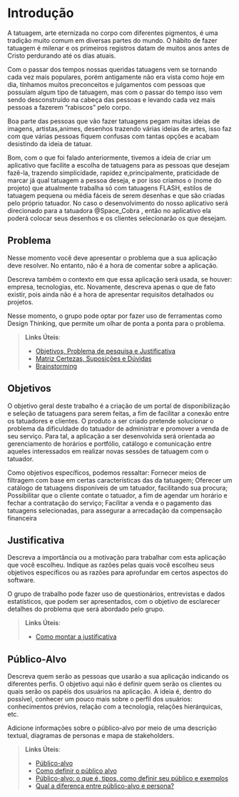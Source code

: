 # Introdução

A tatuagem, arte eternizada no corpo com diferentes pigmentos, é uma tradição muito comum em diversas partes do mundo. O hábito de fazer tatuagem é milenar e os primeiros registros datam de muitos anos antes de Cristo perdurando até os dias atuais.

Com o passar dos tempos nossas queridas tatuagens vem se tornando cada vez mais populares,
porém antigamente não era vista como hoje em dia, tínhamos muitos preconceitos e julgamentos com pessoas que possuíam algum tipo de tatuagem, mas com o passar do tempo isso vem sendo desconstruído na cabeça das pessoas e levando cada vez mais pessoas a fazerem “rabiscos” pelo corpo.

Boa parte das pessoas que vão fazer tatuagens pegam muitas ideias de imagens, artistas,animes, desenhos trazendo várias ideias de artes, isso faz com que várias pessoas fiquem confusas com tantas opções e acabam desistindo da ideia de tatuar.

Bom, com o que foi falado anteriormente, tivemos a ideia de criar um aplicativo que facilite a escolha de tatuagens para as pessoas que desejam fazê-la, trazendo simplicidade, rapidez e,principalmente, praticidade de marcar já qual tatuagem a pessoa deseja, e por isso criamos o (nome do projeto) que atualmente trabalha só com tatuagens FLASH, estilos de tatuagem pequena ou média fáceis de serem desenhas e que são criadas pelo próprio tatuador. No caso o desenvolvimento do nosso aplicativo será direcionado para a tatuadora @Space_Cobra , então no aplicativo ela poderá colocar seus desenhos e os clientes selecionarão os que desejam.

## Problema
Nesse momento você deve apresentar o problema que a sua aplicação deve  resolver. No entanto, não é a hora de comentar sobre a aplicação.

Descreva também o contexto em que essa aplicação será usada, se  houver: empresa, tecnologias, etc. Novamente, descreva apenas o que de  fato existir, pois ainda não é a hora de apresentar requisitos  detalhados ou projetos.

Nesse momento, o grupo pode optar por fazer uso  de ferramentas como Design Thinking, que permite um olhar de ponta a ponta para o problema.

> **Links Úteis**:
> - [Objetivos, Problema de pesquisa e Justificativa](https://medium.com/@versioparole/objetivos-problema-de-pesquisa-e-justificativa-c98c8233b9c3)
> - [Matriz Certezas, Suposições e Dúvidas](https://medium.com/educa%C3%A7%C3%A3o-fora-da-caixa/matriz-certezas-suposi%C3%A7%C3%B5es-e-d%C3%BAvidas-fa2263633655)
> - [Brainstorming](https://www.euax.com.br/2018/09/brainstorming/)

## Objetivos

O objetivo geral deste trabalho é a criação de um portal de disponibilização e seleção de tatuagens para serem feitas, a fim de facilitar a conexão entre os tatuadores e clientes. O produto a ser criado pretende solucionar o problema da dificuldade do tatuador de administrar e promover a venda de seu serviço. Para tal, a aplicação a ser desenvolvida será orientada ao gerenciamento de horários e portfólio, catálogo e comunicação entre aqueles interessados em realizar novas sessões de tatuagem com o tatuador. 

Como objetivos específicos, podemos ressaltar:
Fornecer meios de filtragem com base em certas características das da tatuagem;
Oferecer um catálogo de tatuagens disponíveis de um tatuador, facilitando sua procura;
Possibilitar que o cliente contate o tatuador, a fim de agendar um horário e fechar a contratação do serviço;
Facilitar a venda e o pagamento das tatuagens selecionadas, para assegurar a arrecadação da compensação financeira


## Justificativa

Descreva a importância ou a motivação para trabalhar com esta aplicação que você escolheu. Indique as razões pelas quais você escolheu seus objetivos específicos ou as razões para aprofundar em certos aspectos do software.

O grupo de trabalho pode fazer uso de questionários, entrevistas e dados estatísticos, que podem ser apresentados, com o objetivo de esclarecer detalhes do problema que será abordado pelo grupo.

> **Links Úteis**:
> - [Como montar a justificativa](https://guiadamonografia.com.br/como-montar-justificativa-do-tcc/)

## Público-Alvo

Descreva quem serão as pessoas que usarão a sua aplicação indicando os diferentes perfis. O objetivo aqui não é definir quem serão os clientes ou quais serão os papéis dos usuários na aplicação. A ideia é, dentro do possível, conhecer um pouco mais sobre o perfil dos usuários: conhecimentos prévios, relação com a tecnologia, relações
hierárquicas, etc.

Adicione informações sobre o público-alvo por meio de uma descrição textual, diagramas de personas e mapa de stakeholders.

> **Links Úteis**:
> - [Público-alvo](https://blog.hotmart.com/pt-br/publico-alvo/)
> - [Como definir o público alvo](https://exame.com/pme/5-dicas-essenciais-para-definir-o-publico-alvo-do-seu-negocio/)
> - [Público-alvo: o que é, tipos, como definir seu público e exemplos](https://klickpages.com.br/blog/publico-alvo-o-que-e/)
> - [Qual a diferença entre público-alvo e persona?](https://rockcontent.com/blog/diferenca-publico-alvo-e-persona/)
